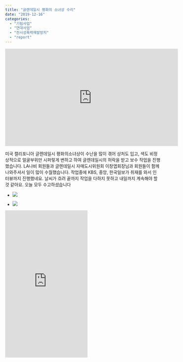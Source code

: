 ```yaml
---
title: "글렌데일시 평화의 소녀상 수리"
date: "2019-12-16"
categories: 
  - "기림사업"
  - "연대사업"
  - "전시성폭력재발방지"
  - "report"
---
```


<iframe src="https://www.facebook.com/plugins/video.php?href=https%3A%2F%2Fwww.facebook.com%2FHanagajoah%2Fvideos%2F2856689754362019%2F&amp;show_text=0&amp;width=560" width="560" height="315" style="border:none;overflow:hidden" scrolling="no" frameborder="0" allowtransparency="true" allowfullscreen="true"></iframe>

미국 캘리포니아 글렌데일시 평화의소녀상이 수난을 많이 겪어 상처도 입고, 색도 비정상적으로 얼굴부위만 시퍼렇게 변하고 하여 글렌데일시의 허락을 받고 보수 작업을 진행했습니다. LA나비 회원들과 글렌데일시 자매도시위원회 이창엽회장님과 회원들이 함께 나와주셔서 일이 많이 수월했습니다. 작업중에 KBS, 중앙, 한국일보가 취재를 와서 인터뷰까지 진행했네요. 날씨가 흐려 끝까지 작업을 다하지 못하고 내일까지 계속해야 할 것 같아요. 오늘 모두 수고하셨습니다

- ![](https://r2.womenandwar.net/2019/12/79980191_2856725134358481_5436433392683974656_o-1024x768.jpg)
    
- ![](https://r2.womenandwar.net/2019/12/80330371_2856725334358461_8188636358512738304_o-768x1024.jpg)
    

<iframe src="https://www.facebook.com/plugins/video.php?href=https%3A%2F%2Fwww.facebook.com%2FHanagajoah%2Fvideos%2F2857281160969545%2F&amp;show_text=0&amp;width=267" width="267" height="476" style="border:none;overflow:hidden" scrolling="no" frameborder="0" allowtransparency="true" allowfullscreen="true"></iframe>
